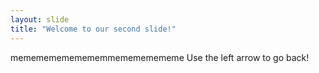 ```yaml
---
layout: slide
title: "Welcome to our second slide!"
---
```

memememememememmemememememe
Use the left arrow to go back!
